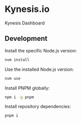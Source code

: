 
# Kynesis.io

Kynesis Dashboard

## Development

Install the specific Node.js version:

```bash
nvm install
```

Use the installed Node.js version:

```bash
nvm use
```

Install PNPM globally:

```bash
npm i -g pnpm
```

Install repository dependencies:

```bash
pnpm i
```

